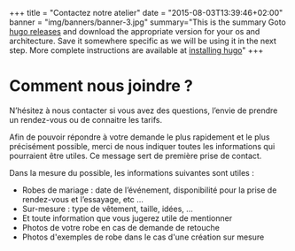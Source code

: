 +++
title = "Contactez notre atelier"
date = "2015-08-03T13:39:46+02:00"
banner = "img/banners/banner-3.jpg"
summary="This is the summary Goto [hugo releases](https://github.com/spf13/hugo/releases) and download the appropriate version for your os and architecture. Save it somewhere specific as we will be using it in the next step. More complete instructions are available at [installing hugo](/overview/installing/)"
+++


Comment nous joindre ?
===
N’hésitez à nous contacter si vous avez des questions, l’envie de prendre un rendez-vous ou de connaitre les tarifs.

Afin de pouvoir répondre à votre demande le plus rapidement et le plus précisément possible, merci de nous indiquer toutes les informations qui pourraient être utiles. Ce message sert de première prise de contact.

Dans la mesure du possible, les informations suivantes sont utiles : 
- Robes de mariage : date de l’événement, disponibilité pour la prise de rendez-vous et l’essayage, etc …
- Sur-mesure : type de vêtement, taille, idées, …
- Et toute information que vous jugerez utile de mentionner
- Photos de votre robe en cas de demande de retouche
- Photos d'exemples de robe dans le cas d'une création sur mesure